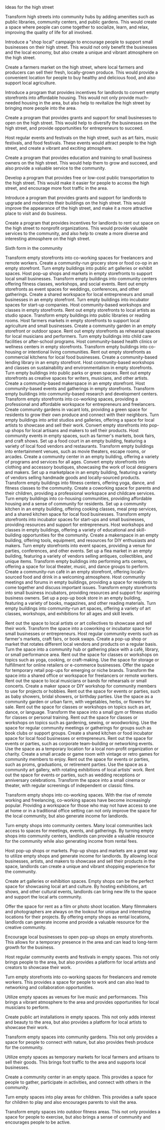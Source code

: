 Ideas for the high street 

Transform high streets into community hubs by adding amenities such as public libraries, community centers, and public gardens. This would create a space where people can come together to socialize, learn, and relax, improving the quality of life for all involved.

Introduce a "shop local" campaign to encourage people to support small businesses on their high street. This would not only benefit the businesses and the local economy, but also create a unique and vibrant atmosphere on the high street.

Create a farmers market on the high street, where local farmers and producers can sell their fresh, locally-grown produce. This would provide a convenient location for people to buy healthy and delicious food, and also support local agriculture.

Introduce a program that provides incentives for landlords to convert empty storefronts into affordable housing. This would not only provide much-needed housing in the area, but also help to revitalize the high street by bringing more people into the area.

Create a program that provides grants and support for small businesses to open on the high street. This would help to diversify the businesses on the high street, and provide opportunities for entrepreneurs to succeed.

Host regular events and festivals on the high street, such as art fairs, music festivals, and food festivals. These events would attract people to the high street, and create a vibrant and exciting atmosphere.

Create a program that provides education and training to small business owners on the high street. This would help them to grow and succeed, and also provide a valuable service to the community.

Develop a program that provides free or low-cost public transportation to the high street. This would make it easier for people to access the high street, and encourage more foot traffic in the area.

Introduce a program that provides grants and support for landlords to upgrade and modernize their buildings on the high street. This would improve the appearance of the high street, and make it a more attractive place to visit and do business.

Create a program that provides incentives for landlords to rent out space on the high street to nonprofit organizations. This would provide valuable services to the community, and also help to create a more diverse and interesting atmosphere on the high street.

Sixth form in the community 

Transform empty storefronts into co-working spaces for freelancers and remote workers.
Create a community-run grocery store or food co-op in an empty storefront.
Turn empty buildings into public art galleries or exhibit spaces.
Host pop-up shops and markets in empty storefronts to support local small businesses.
Transform empty buildings into community centers offering fitness classes, workshops, and social events.
Rent out empty storefronts as event spaces for weddings, conferences, and other gatherings.
Create a shared workspace for local entrepreneurs and small businesses in an empty storefront.
Turn empty buildings into incubator spaces for start-up companies.
Host community-based workshops and classes in empty storefronts.
Rent out empty storefronts to local artists as studio space.
Transform empty buildings into public libraries or reading rooms.
Host farmers markets in empty storefronts to support local agriculture and small businesses.
Create a community garden in an empty storefront or outdoor space.
Rent out empty storefronts as rehearsal spaces for local musicians and performers.
Turn empty buildings into child care facilities or after-school programs.
Host community-based health clinics or wellness centers in empty storefronts.
Transform empty buildings into co-housing or intentional living communities.
Rent out empty storefronts as commercial kitchens for local food businesses.
Create a community-based lending library in an empty storefront.
Host community-based workshops and classes on sustainability and environmentalism in empty storefronts.
Turn empty buildings into public parks or green spaces.
Rent out empty storefronts as creative spaces for writers, musicians, and other artists.
Create a community-based makerspace in an empty storefront.
Host community-based events and gatherings in empty storefronts.
Transform empty buildings into community-based research and development centers.
Transform empty storefronts into co-working spaces, providing a professional and affordable workspace for entrepreneurs and freelancers.
Create community gardens in vacant lots, providing a green space for residents to grow their own produce and connect with their neighbors.
Turn empty buildings into artist studios and galleries, offering a space for local artists to showcase and sell their work.
Convert empty storefronts into pop-up shops for local artisans and makers to sell their products.
Host community events in empty spaces, such as farmer's markets, book fairs, and craft shows.
Set up a food court in an empty building, featuring a variety of local food vendors and restaurants.
Transform empty buildings into entertainment venues, such as movie theaters, escape rooms, or arcades.
Create a community center in an empty building, offering a variety of programs and services for all ages.
Convert empty storefronts into clothing and accessory boutiques, showcasing the work of local designers and makers.
Set up a marketplace in an empty building, featuring a variety of vendors selling handmade goods and locally-sourced products.
Transform empty buildings into fitness centers, offering yoga, dance, and fitness classes to the community.
Create a coworking space for parents and their children, providing a professional workspace and childcare services.
Turn empty buildings into co-housing communities, providing affordable housing and a sense of community for residents.
Set up a community kitchen in an empty building, offering cooking classes, meal prep services, and a shared kitchen space for local food businesses.
Transform empty storefronts into incubator spaces for start-ups and small businesses, providing resources and support for entrepreneurs.
Host workshops and classes in empty buildings, offering a variety of educational and skill-building opportunities for the community.
Create a makerspace in an empty building, offering tools, equipment, and resources for DIY enthusiasts and makers.
Turn empty storefronts into event spaces, providing a venue for parties, conferences, and other events.
Set up a flea market in an empty building, featuring a variety of vendors selling antiques, collectibles, and unique items.
Transform empty buildings into performing arts centers, offering a space for local theater, music, and dance groups to perform.
Create a community-run café in an empty storefront, offering locally-sourced food and drink in a welcoming atmosphere.
Host community meetings and forums in empty buildings, providing a space for residents to come together and discuss important issues.
Transform empty storefronts into small business incubators, providing resources and support for aspiring business owners.
Set up a pop-up book store in an empty building, featuring a variety of books, magazines, and other reading materials.
Turn empty buildings into community-run art spaces, offering a variety of art classes, workshops, and exhibitions for all ages and skill levels.

Rent out the space to local artists or art collectives to showcase and sell their work.
Transform the space into a coworking or incubator space for small businesses or entrepreneurs.
Host regular community events such as farmer's markets, craft fairs, or book swaps.
Create a pop-up shop or market that rotates different local vendors and products on a regular basis.
Turn the space into a community hub or gathering place with a café, library, or small performance area.
Rent out the space for classes or workshops on topics such as yoga, cooking, or craft-making.
Use the space for storage or fulfillment for online retailers or e-commerce businesses.
Offer the space for temporary retail pop-ups for emerging or niche brands.
Transform the space into a shared office or workspace for freelancers or remote workers.
Rent out the space to local musicians or bands for rehearsals or small concerts.
Create a maker space or DIY workshop for community members to use for projects or hobbies.
Rent out the space for events or parties, such as baby showers, bridal showers, or birthday parties.
Use the space as a community garden or urban farm, with vegetables, herbs, or flowers for sale.
Rent out the space for classes or workshops on topics such as art, dance, or language.
Transform the space into a small gym or fitness studio for classes or personal training.
Rent out the space for classes or workshops on topics such as gardening, sewing, or woodworking.
Use the space for regular community meetings or gatherings for groups such as book clubs or support groups.
Create a shared kitchen or food incubator space for local food businesses or entrepreneurs.
Rent out the space for events or parties, such as corporate team-building or networking events.
Use the space as a temporary location for a local non-profit organization or charity.
Create a small arcade or game room with vintage or retro games for community members to enjoy.
Rent out the space for events or parties, such as proms, graduations, or retirement parties.
Use the space as a community art gallery, with rotating exhibitions of local artists' work.
Rent out the space for events or parties, such as wedding receptions or anniversary celebrations.
Transform the space into a small cinema or theater, with regular screenings of independent or classic films.


Transform empty shops into co-working spaces. With the rise of remote working and freelancing, co-working spaces have become increasingly popular. Providing a workspace for those who may not have access to one at home or in a traditional office setting can not only improve the space for the local community, but also generate income for landlords.

Turn empty shops into community centers. Many local communities lack access to spaces for meetings, events, and gatherings. By turning empty shops into community centers, landlords can provide a valuable resource for the community while also generating income from rental fees.

Host pop-up shops or markets. Pop-up shops and markets are a great way to utilize empty shops and generate income for landlords. By allowing local businesses, artists, and makers to showcase and sell their products in the space, landlords can create a unique and vibrant shopping experience for the community.

Create art galleries or exhibition spaces. Empty shops can be the perfect space for showcasing local art and culture. By hosting exhibitions, art shows, and other cultural events, landlords can bring new life to the space and support the local arts community.

Offer the space for rent as a film or photo shoot location. Many filmmakers and photographers are always on the lookout for unique and interesting locations for their projects. By offering empty shops as rental locations, landlords can generate income and provide a valuable resource for the creative community.


Encourage local businesses to open pop-up shops on empty storefronts. This allows for a temporary presence in the area and can lead to long-term growth for the business.

Host regular community events and festivals in empty spaces. This not only brings people to the area, but also provides a platform for local artists and creators to showcase their work.

Turn empty storefronts into co-working spaces for freelancers and remote workers. This provides a space for people to work and can also lead to networking and collaboration opportunities.

Utilize empty spaces as venues for live music and performances. This brings a vibrant atmosphere to the area and provides opportunities for local musicians to perform.

Create public art installations in empty spaces. This not only adds interest and beauty to the area, but also provides a platform for local artists to showcase their work.

Transform empty spaces into community gardens. This not only provides a space for people to connect with nature, but also provides fresh produce for the community.

Utilize empty spaces as temporary markets for local farmers and artisans to sell their goods. This brings foot traffic to the area and supports local businesses.

Create a community center in an empty space. This provides a space for people to gather, participate in activities, and connect with others in the community.

Turn empty spaces into play areas for children. This provides a safe space for children to play and also encourages parents to visit the area.

Transform empty spaces into outdoor fitness areas. This not only provides a space for people to exercise, but also brings a sense of community and encourages people to be active.

